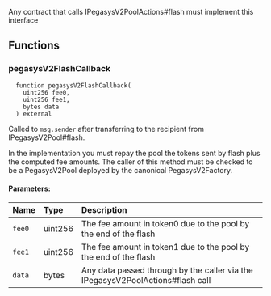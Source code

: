 Any contract that calls IPegasysV2PoolActions#flash must implement this interface

## Functions

### pegasysV2FlashCallback

```solidity
  function pegasysV2FlashCallback(
    uint256 fee0,
    uint256 fee1,
    bytes data
  ) external
```

Called to `msg.sender` after transferring to the recipient from IPegasysV2Pool#flash.

In the implementation you must repay the pool the tokens sent by flash plus the computed fee amounts.
The caller of this method must be checked to be a PegasysV2Pool deployed by the canonical PegasysV2Factory.

#### Parameters:

| Name   | Type    | Description                                                                    |
| :----- | :------ | :----------------------------------------------------------------------------- |
| `fee0` | uint256 | The fee amount in token0 due to the pool by the end of the flash               |
| `fee1` | uint256 | The fee amount in token1 due to the pool by the end of the flash               |
| `data` | bytes   | Any data passed through by the caller via the IPegasysV2PoolActions#flash call |
